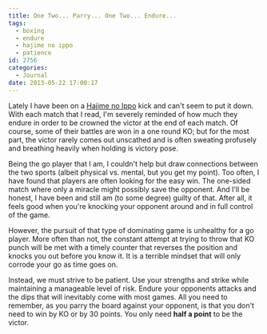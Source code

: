 ```yaml
---
title: One Two... Parry... One Two... Endure...
tags:
  - boxing
  - endure
  - hajime no ippo
  - patience
id: 2756
categories:
  - Journal
date: 2013-05-22 17:00:17
---
```


Lately I have been on a [Hajime no Ippo](http://en.wikipedia.org/wiki/Fighting_Spirit_(manga)) kick and can't seem to put it down. With each match that I read, I'm severely reminded of how much they endure in order to be crowned the victor at the end of each match. Of course, some of their battles are won in a one round KO; but for the most part, the victor rarely comes out unscathed and is often sweating profusely and breathing heavily when holding is victory pose.

Being the go player that I am, I couldn't help but draw connections between the two sports (albeit physical vs. mental, but you get my point). Too often, I have found that players are often looking for the easy win. The one-sided match where only a miracle might possibly save the opponent. And I'll be honest, I have been and still am (to some degree) guilty of that. After all, it feels good when you're knocking your opponent around and in full control of the game.

However, the pursuit of that type of dominating game is unhealthy for a go player. More often than not, the constant attempt at trying to throw that KO punch will be met with a timely counter that reverses the position and knocks you out before you know it. It is a terrible mindset that will only corrode your go as time goes on.

Instead, we must strive to be patient. Use your strengths and strike while maintaining a manageable level of risk. Endure your opponents attacks and the dips that will inevitably come with most games. All you need to remember, as you parry the board against your opponent, is that you don't need to win by KO or by 30 points. You only need **half a point** to be the victor.